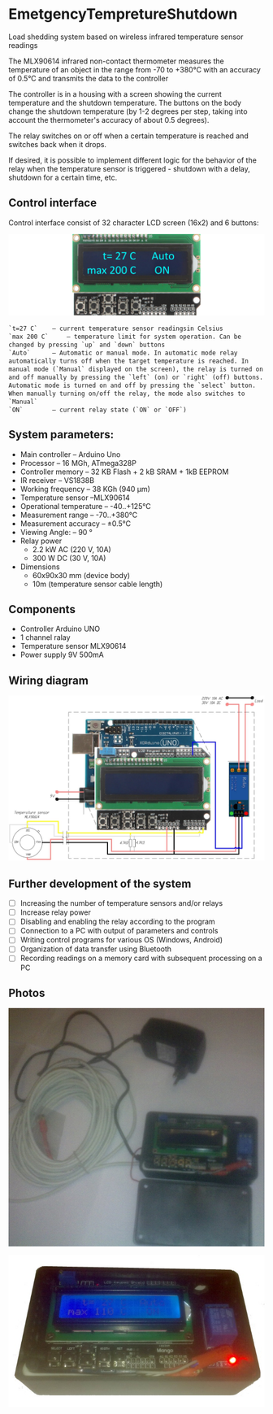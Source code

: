 # EmetgencyTempretureShutdown
Load shedding system based on wireless infrared temperature sensor readings

The MLX90614 infrared non-contact thermometer measures the temperature of an object in the range from -70 to +380°C with an accuracy of 0.5°C and transmits the data to the controller

The controller is in a housing with a screen showing the current temperature and the shutdown temperature. The buttons on the body change the shutdown temperature (by 1-2 degrees per step, taking into account the thermometer's accuracy of about 0.5 degrees).

The relay switches on or off when a certain temperature is reached and switches back when it drops.

If desired, it is possible to implement different logic for the behavior of the relay when the temperature sensor is triggered - shutdown with a delay, shutdown for a certain time, etc.

## Control interface
Control interface consist of 32 character LCD screen (16x2) and 6 buttons:

![General view on system components](https://github.com/Brabn/EmetgencyTempretureShutdown/blob/main/Wiring_diagram/EmetgencyTempretureShutdown.Interface.jpg)

	`t=27 C`  	– current temperature sensor readingsin Celsius 
	`max 200 C` 	– temperature limit for system operation. Can be changed by pressing `up` and `down` buttons
	`Auto` 		– Automatic or manual mode. In automatic mode relay automatically turns off when the target temperature is reached. In manual mode (`Manual` displayed on the screen), the relay is turned on and off manually by pressing the `left` (on) or `right` (off) buttons. Automatic mode is turned on and off by pressing the `select` button. When manually turning on/off the relay, the mode also switches to `Manual`
	`ON` 		– current relay state (`ON` or `OFF`)

## System parameters:
* Main controller		– Arduino Uno 
* Processor 			– 16 MGh, ATmega328P
* Controller memory		– 32 KB Flash + 2 kB SRAM + 1kB EEPROM
* IR receiver			– VS1838B
* Working frequency		– 38 KGh (940 µm)
* Temperature sensor 		–MLX90614
* Operational temperature	– -40..+125°C
* Measurement range		– -70..+380°C
* Measurement accuracy	– ±0.5°C
* Viewing Angle: 		– 90 °
* Relay power			 
    - 2.2 kW AC (220 V, 10A)
    - 300 W DC (30 V, 10A)
* Dimensions			
    - 60x90x30 mm (device body)
    - 10m (temperature sensor cable length)

## Components
* Controller Arduino UNO 
* 1 channel ralay 
* Temperature sensor MLX90614
* Power supply 9V 500mA

## Wiring diagram

![Emetgency Tempreture Shutdown wiring diagram](https://github.com/Brabn/EmetgencyTempretureShutdown/blob/main/Wiring_diagram/EmetgencyTempretureShutdown.Wiring_diagtam.jpg)

## Further development of the system
- [ ] Increasing the number of temperature sensors and/or relays
- [ ] Increase relay power
- [ ] Disabling and enabling the relay according to the program
- [ ] Connection to a PC with output of parameters and controls
- [ ] Writing control programs for various OS (Windows, Android)
- [ ] Organization of data transfer using Bluetooth
- [ ] Recording readings on a memory card with subsequent processing on a PC
 
## Photos

![General view on system components](https://github.com/Brabn/EmetgencyTempretureShutdown/blob/main/Photos/EmetgencyTempretureShutdown.General_view.jpg)

![Main box with controller and control elements](https://github.com/Brabn/EmetgencyTempretureShutdown/blob/main/Photos/EmetgencyTempretureShutdown.Main_box.jpg)
 
 
